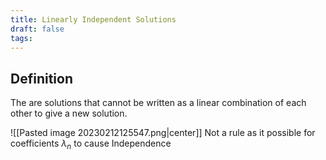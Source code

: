 ```yaml
---
title: Linearly Independent Solutions
draft: false
tags:
---
```

  
## Definition
The are solutions that cannot be written as a linear combination of each other to give a new solution.

![[Pasted image 20230212125547.png|center]]
Not a rule as it possible for coefficients $\lambda_n$ to cause Independence





